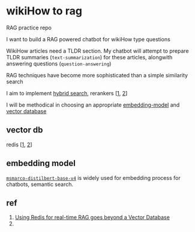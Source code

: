 # wikiHow to rag

RAG practice repo

I want to build a RAG powered chatbot for wikiHow type questions

WikiHow articles need a TLDR section. My chatbot will attempt to prepare TLDR summaries (`text-summarization`) for these articles, alongwith answering questions (`question-answering`)

RAG techniques have become more sophisticated than a simple similarity search

I aim to implement [hybrid search](https://www.pinecone.io/learn/hybrid-search-intro/), rerankers [[1](https://www.pinecone.io/learn/series/rag/rerankers/), [2](https://www.pinecone.io/learn/refine-with-rerank/)]

I will be methodical in choosing an appropriate [embedding-model](https://www.pinecone.io/learn/series/rag/embedding-models-rundown/) and [vector database](https://www.pinecone.io/learn/vector-database/)

## vector db

redis [[1](https://redis.io/docs/latest/develop/get-started/vector-database/#4-generate-text-embeddings), [2](https://redis.io/docs/latest/develop/get-started/rag/)]

## embedding model

[`msmarco-distilbert-base-v4`](https://microsoft.github.io/msmarco/) is widely used for embedding process for chatbots, semantic search.


## ref

1. [Using Redis for real-time RAG goes beyond a Vector Database](https://redis.io/blog/using-redis-for-real-time-rag-goes-beyond-a-vector-database/)
2. 